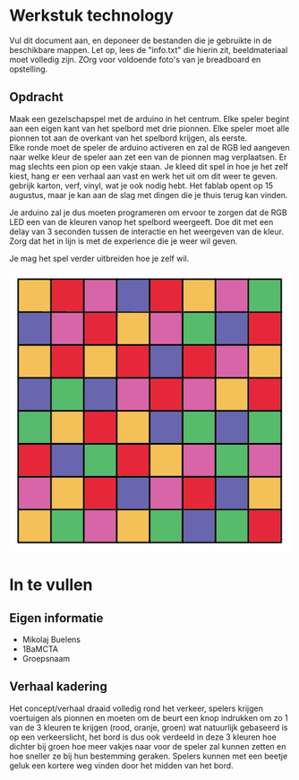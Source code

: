 # Werkstuk technology

Vul dit document aan, en deponeer de bestanden die je gebruikte in de beschikbare mappen. Let op, lees de "info.txt" die hierin zit, beeldmateriaal moet volledig zijn. ZOrg voor voldoende foto's van je breadboard en opstelling.


## Opdracht

Maak een gezelschapspel met de arduino in het centrum. 
Elke speler begint aan een eigen kant van het spelbord met drie pionnen. Elke speler moet alle pionnen tot aan de overkant van het spelbord krijgen, als eerste.  
Elke ronde moet de speler de arduino activeren en zal de RGB led aangeven naar welke kleur de speler aan zet een van de pionnen mag verplaatsen. Er mag slechts een pion op een vakje staan.
Je kleed dit spel in hoe je het zelf kiest, hang er een verhaal aan vast en werk het uit om dit weer te geven. gebrijk karton, verf, vinyl, wat je ook nodig hebt. Het fablab opent op 15 augustus, maar je kan aan de slag met dingen die je thuis terug kan vinden.

Je arduino zal je dus moeten programeren om ervoor te zorgen dat de RGB LED een van de kleuren vanop het spelbord weergeeft. Doe dit met een delay van 3 seconden tussen de interactie en het weergeven van de kleur. Zorg dat het in lijn is met de experience die je weer wil geven.

Je mag het spel verder uitbreiden hoe je zelf wil.

![board example](./readmeAssets/boardExample.png)

# In te vullen

## Eigen informatie

- Mikolaj Buelens
- 1BaMCTA
- Groepsnaam

## Verhaal kadering

Het concept/verhaal draaid volledig rond het verkeer, spelers krijgen voertuigen als pionnen en moeten om de beurt een knop indrukken om zo 1 van de 3 kleuren te krijgen (rood, oranje, groen) wat natuurlijk gebaseerd is op een verkeerslicht, het bord is dus ook verdeeld in deze 3 kleuren hoe dichter bij groen hoe meer vakjes naar voor de speler zal kunnen zetten en hoe sneller ze bij hun bestemming geraken. Spelers kunnen met een beetje geluk een kortere weg vinden door het midden van het bord.
